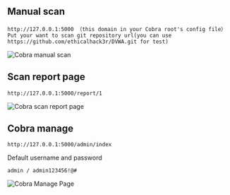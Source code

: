 ## Manual scan
```
http://127.0.0.1:5000 （this domain in your Cobra root's config file）
Put your want to scan git repository url(you can use https://github.com/ethicalhack3r/DVWA.git for test)
```

![Cobra manual scan](https://raw.githubusercontent.com/wufeifei/cobra/master/docs/MANUAL.png)

## Scan report page
```
http://127.0.0.1:5000/report/1
```
![Cobra scan report page](https://raw.githubusercontent.com/wufeifei/cobra/master/docs/REPORT.png)

## Cobra manage
```
http://127.0.0.1:5000/admin/index
```
Default username and password
```
admin / admin123456!@#
```
![Cobra Manage Page](https://raw.githubusercontent.com/wufeifei/cobra/master/docs/MANAGE.png)
